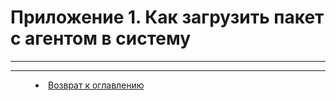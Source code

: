 # Приложение 1. Как загрузить пакет с агентом в систему
***

 



***


<dd><li> <a href="README.md"> Возврат к оглавлению</a></dd>
